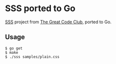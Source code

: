 # SSS ported to Go

[SSS](https://github.com/codedinc/sss) project from [The Great Code Club](http://www.greatcodeclub.com/), ported to Go.

## Usage

    $ go get
    $ make
    $ ./sss samples/plain.css